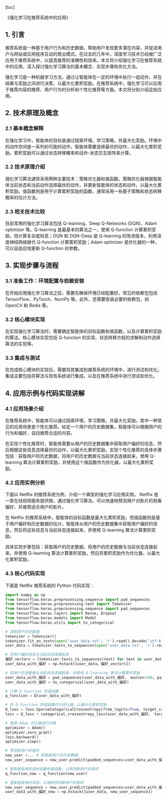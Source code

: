 
[toc]                    
                
                
《强化学习在推荐系统中的应用》

## 1. 引言

推荐系统是一种基于用户行为和历史数据，帮助用户发现更多潜在内容，并促进用户与网站或应用程序互动的商业模式。在过去的几年中，深度学习技术已经被广泛应用于推荐系统中，以提高推荐的准确性和效率。本文将介绍强化学习在推荐系统中的应用，深入探讨强化学习算法的基本概念、实现步骤和优化方法。

强化学习是一种机器学习方法，通过让智能体在一定的环境中执行一组动作，并在结果与奖励之间进行决策，以最大化累积奖励。在推荐系统中，强化学习可以应用于推荐内容的推荐、用户行为的分析和个性化推荐等方面。本文将分别介绍这些应用。

## 2. 技术原理及概念

### 2.1 基本概念解释

在强化学习中，智能体的目标是通过探索环境，学习策略，并最大化奖励。环境中的动作空间是一系列的可能的动作，智能体需要选择最优的动作，以最大化累积奖励。累积奖励可以通过状态转移概率和动作-状态交互矩阵来计算。

### 2.2 技术原理介绍

强化学习算法通常采用两种主要技术：策略优化器和值函数。策略优化器根据智能体当前状态和当前动作选择最优的动作，并更新智能体的状态和动作，以最大化累积奖励。值函数则是用于计算累积奖励的函数，通常采用一些基于策略和状态转移概率的估计方法。

### 2.3 相关技术比较

目前常用的强化学习算法包括 Q-learning、Deep Q-Networks (DQN)、Adam optimizer 等。Q-learning 是最基本的算法之一，使用 Q-function 计算累积奖励，但计算复杂度较高；DQN 和 DQN-Deep 是 Q-learning 的改进版本，利用深度神经网络替代 Q-function 计算累积奖励；Adam optimizer 是优化器的一种，可以自适应地更新 Q-function 的参数。

## 3. 实现步骤与流程

### 3.1 准备工作：环境配置与依赖安装

在开始应用强化学习算法之前，需要先确保环境已经配置好。常见的依赖包包括 TensorFlow、PyTorch、NumPy 等。此外，还需要安装必要的依赖包，如 OpenCV 和 Redis 等。

### 3.2 核心模块实现

在实现强化学习算法时，需要确定智能体的目标函数和值函数，以及计算累积奖励的算法。核心模块实现包括 Q-function 的实现、状态转移方程的求解和动作选择算法的实现等。

### 3.3 集成与测试

在完成核心模块的实现后，需要将其集成到推荐系统的环境中，进行测试和优化。集成主要包括将算法与现有系统进行集成，以及在推荐系统中进行测试和优化。

## 4. 应用示例与代码实现讲解

### 4.1 应用场景介绍

在推荐系统中，智能体可以通过探索环境，学习策略，并最大化奖励。其中一种常见的应用场景是个性化推荐。给定一个用户的历史数据集，智能体可以根据用户的行为和偏好，自动推荐合适的内容。

在实现个性化推荐时，智能体需要从用户的历史数据集中获取用户偏好的信息，然后根据这些信息选择最优的动作，以最大化累积奖励。实现个性化推荐的具体步骤包括：获取用户的历史数据，将用户的历史数据与当前状态连接起来，使用 Q-learning 算法计算累积奖励，并使用这个值函数作为优化器，以最大化累积奖励。

### 4.2 应用实例分析

下面以 Netflix 的推荐系统为例，介绍一个典型的强化学习应用实例。 Netflix 是一家在线视频服务提供商，通过强化学习算法，可以快速地预测用户对影片的观看偏好，并推荐适合用户的影片。

在 Netflix 的推荐系统中，智能体的目标函数是最大化累积奖励，而值函数则是基于用户偏好和历史数据的估计。智能体从用户的历史数据集中获取用户偏好的信息，然后将这些信息与当前状态连接起来，并使用 Q-learning 算法计算累积奖励。

具体实现步骤包括：获取用户的历史数据，将用户的历史数据与当前状态连接起来，并使用 Q-learning 算法计算累积奖励。然后将累积奖励作为优化器，以最大化累积奖励。

### 4.3 核心代码实现

下面是 Netflix 推荐系统的 Python 代码实现：

```python
import numpy as np
from tensorflow.keras.preprocessing.sequence import pad_sequences
from tensorflow.keras.preprocessing.text import Tokenizer
from tensorflow.keras.preprocessing.sequence import pad_sequences
from tensorflow.keras.layers import Dense, Dropout
from tensorflow.keras.models import Model
from tensorflow.keras.utils import to_categorical

# 读取用户历史数据
tokenizer = Tokenizer()
tokenizer.fit_on_texts(open('user_data.txt', 'r').read().decode('utf-8'))
user_data = tokenizer.texts_to_sequences(open('user_data.txt', 'r').read().decode('utf-8'))

# 将用户偏好信息与当前状态连接起来
偏好_vectors = [tokenizer.texts_to_sequences(text) for text in user_data]
user_data_with_偏好 = np.hstack([user_data，偏好_vectors])

# 将用户历史数据与当前状态连接起来，并使用 Q-learning 算法计算累积奖励
user_data_with_偏好 = pad_sequences(user_data_with_偏好， maxlen=100, padding='post', truncating='post')
user_data_with_偏好 = to_categorical(user_data_with_偏好)

# 计算 Q-function 的值函数
q_function = Q(user_data_with_偏好)

# 将 Q-function 的值函数作为优化器，以最大化累积奖励
Q_loss = loss.SparseCategoricalCrossentropy(from_logits=True, target_categorical=q_function)
loss = Q_loss + categorical_crossentropy_loss(user_data_with_偏好， target=user_data_with_偏好)

# 使用 Adam 优化器进行训练
optimizer = Adam()
optimizer.zero_grad()
loss.backward()
optimizer.step()

# 预测新用户的喜好
new_user =... # 获取新用户的历史数据
new_user_sequence = new_user.predict(padded_sequences=user_data_with_偏好)

# 更新智能体的目标函数和值函数，以预测新用户的喜好
q_function_new = q_function(new_user)

# 更新智能体的状态，以继续预测新用户的喜好
new_user_sequence = new_user.predict(padded_sequences=user_data_with_偏好)
user_data_with_偏好_new = np.hstack([user_data, new_user_sequence])
```

